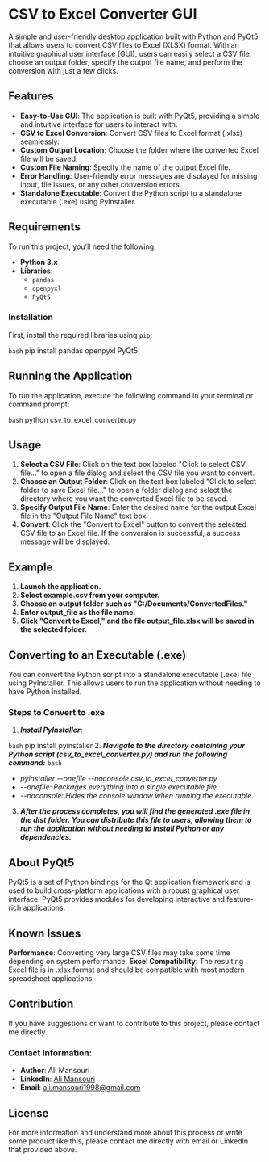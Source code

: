 # CSV to Excel Converter GUI

A simple and user-friendly desktop application built with Python and PyQt5 that allows users to convert CSV files to Excel (XLSX) format. With an intuitive graphical user interface (GUI), users can easily select a CSV file, choose an output folder, specify the output file name, and perform the conversion with just a few clicks.

## Features

- **Easy-to-Use GUI**: The application is built with PyQt5, providing a simple and intuitive interface for users to interact with.
- **CSV to Excel Conversion**: Convert CSV files to Excel format (.xlsx) seamlessly.
- **Custom Output Location**: Choose the folder where the converted Excel file will be saved.
- **Custom File Naming**: Specify the name of the output Excel file.
- **Error Handling**: User-friendly error messages are displayed for missing input, file issues, or any other conversion errors.
- **Standalone Executable**: Convert the Python script to a standalone executable (.exe) using PyInstaller.

## Requirements

To run this project, you'll need the following:

- **Python 3.x**
- **Libraries**:
  - `pandas`
  - `openpyxl`
  - `PyQt5`

### Installation

First, install the required libraries using `pip`:

```bash```
pip install pandas openpyxl PyQt5

## Running the Application
To run the application, execute the following command in your terminal or command prompt:

```bash```
python csv_to_excel_converter.py

## Usage
1. **Select a CSV File**: Click on the text box labeled "Click to select CSV file..." to open a file dialog and select the CSV file you want to convert.
2. **Choose an Output Folder**: Click on the text box labeled "Click to select folder to save Excel file..." to open a folder dialog and select the directory where you want the converted Excel file to be saved.
3. **Specify Output File Name**: Enter the desired name for the output Excel file in the "Output File Name" text box.
4. **Convert**: Click the "Convert to Excel" button to convert the selected CSV file to an Excel file. If the conversion is successful, a success message will be displayed.

## Example
1. **Launch the application.**
2. **Select example.csv from your computer.**
3. **Choose an output folder such as "C:/Documents/ConvertedFiles."**
4. **Enter output_file as the file name.**
5. **Click "Convert to Excel," and the file output_file.xlsx will be saved in the selected folder.**

## Converting to an Executable (.exe)
You can convert the Python script into a standalone executable (.exe) file using PyInstaller. This allows users to run the application without needing to have Python installed.

### Steps to Convert to .exe

1. ***Install PyInstaller:***

```bash```
pip install pyinstaller
2. ***Navigate to the directory containing your Python script (csv_to_excel_converter.py) and run the following command:***
```bash```
- *pyinstaller --onefile --noconsole csv_to_excel_converter.py*
- *--onefile: Packages everything into a single executable file.*
- *--noconsole: Hides the console window when running the executable.*

3. ***After the process completes, you will find the generated .exe file in the dist folder. You can distribute this file to users, allowing them to run the application without needing to install Python or any dependencies.***

## About PyQt5

PyQt5 is a set of Python bindings for the Qt application framework and is used to build cross-platform applications with a robust graphical user interface. PyQt5 provides modules for developing interactive and feature-rich applications.

## Known Issues

**Performance**: Converting very large CSV files may take some time depending on system performance.
**Excel Compatibility**: The resulting Excel file is in .xlsx format and should be compatible with most modern spreadsheet applications.

## Contribution

If you have suggestions or want to contribute to this project, please contact me directly.

### Contact Information:

- **Author**: Ali Mansouri
- **LinkedIn**: [Ali Mansouri](https://www.linkedin.com/in/ali-mansouri-a7984215b/)
- **Email**: [ali.mansouri1998@gmail.com](mailto:ali.mansouri1998@gmail.com)

## License

For more information and understand more about this process or write some product like this, please contact me directly with email or LinkedIn that provided above.